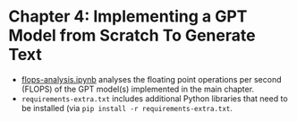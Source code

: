 # Chapter 4: Implementing a GPT Model from Scratch To Generate Text

- [flops-analysis.ipynb](flops-analysis.ipynb) analyses the floating point operations per second (FLOPS) of the GPT model(s) implemented in the main chapter. 
- `requirements-extra.txt` includes additional Python libraries that need to be installed (via `pip install -r requirements-extra.txt`.